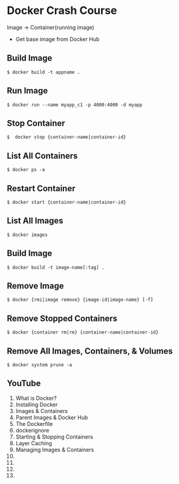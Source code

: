 # Docker Crash Course

Image -> Container(running image)

* Get base image from Docker Hub

## Build Image

`$ docker build -t appname .`

## Run Image

`$ docker run --name myapp_c1 -p 4000:4000 -d myapp`

## Stop Container

`$  docker stop {container-name|container-id}`

## List All Containers

`$ docker ps -a`

## Restart Container

`$ docker start {container-name|container-id}`

## List All Images

`$ docker images`

## Build Image

`$ docker build -t image-name[:tag] .`

## Remove Image

`$ docker {rmi|image remove} {image-id|image-name} [-f]`

## Remove Stopped Containers

`$ docker {container rm|rm} {container-name|container-id}`

## Remove All Images, Containers, & Volumes

`$ docker system prune -a`

## YouTube

1. What is Docker?
2. Installing Docker
3. Images & Containers
4. Parent Images & Docker Hub
5. The Dockerfile
6. dockerignore
7. Starting & Stopping Containers
8. Layer Caching
9. Managing Images & Containers
10.
11.
12.
13.

